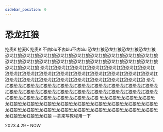```yaml
---
sidebar_position: 0
---
```


# 恐龙扛狼

挖麦K
挖麦K
挖麦K
不卤biu不卤biu不卤biu
恐龙扛狼恐龙扛狼恐龙扛狼恐龙扛狼恐龙扛狼恐龙扛狼恐龙扛狼恐龙扛狼恐龙扛狼恐龙扛狼恐龙扛狼恐龙扛狼恐龙扛狼恐龙扛狼恐龙扛狼恐龙扛狼恐龙扛狼恐龙扛狼恐龙扛狼恐龙扛狼恐龙扛狼恐龙扛狼恐龙扛狼恐龙扛狼
恐龙扛狼恐龙扛狼恐龙扛狼恐龙扛狼恐龙扛狼恐龙扛狼恐龙扛狼恐龙扛狼恐龙扛狼恐龙扛狼恐龙扛狼恐龙扛狼恐龙扛狼恐龙扛狼恐龙扛狼恐龙扛狼恐龙扛狼恐龙扛狼恐龙扛狼恐龙扛狼恐龙扛狼恐龙扛狼恐龙扛狼恐龙扛狼
恐龙扛狼恐龙扛狼恐龙扛狼恐龙扛狼恐龙扛狼恐龙扛狼恐龙扛狼恐龙扛狼恐龙扛狼恐龙扛狼恐龙扛狼恐龙扛狼恐龙扛狼恐龙扛狼恐龙扛狼恐龙扛狼恐龙扛狼恐龙扛狼恐龙扛狼恐龙扛狼恐龙扛狼恐龙扛狼恐龙扛狼恐龙扛狼
恐龙扛狼恐龙扛狼恐龙扛狼恐龙扛狼恐龙扛狼恐龙扛狼恐龙扛狼恐龙扛狼恐龙扛狼恐龙扛狼恐龙扛狼恐龙扛狼恐龙扛狼恐龙扛狼恐龙扛狼恐龙扛狼恐龙扛狼恐龙扛狼恐龙扛狼恐龙扛狼恐龙扛狼恐龙扛狼恐龙扛狼恐龙扛狼
 --拿来写教程用一下

2023.4.29 - NOW
